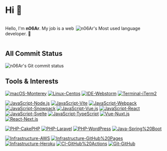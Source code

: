 # Hi 👋

<div style="display: flex;">
    <p style="flex-basis:45%;">Hello, I'm <b>n06Ar</b>. My job is a web developer. 🧐</p>
    <p style="flex-basis:45%;">
        <img src="https://github-readme-stats.vercel.app/api/top-langs/?username=n06ar&layout=compact" alt="n06Ar's Most used language">
    </p>
</div>

## All Commit Status

![n06Ar's Git commit status](https://pixe.la/v1/users/n06ar/graphs/git-commit)

## Tools & Interests

[![macOS-Monterey](https://img.shields.io/badge/macOS-Monterey-483d8b?style=flat&logo=Apple)](https://www.apple.com/jp/macos/monterey/)
[![Linux-Centos](https://img.shields.io/badge/Linux-Centos-262577?style=flat&logo=centos)](https://www.centos.org)
[![IDE-Webstorm](https://img.shields.io/badge/IDE-Webstorm-1e90ff?style=flat&logo=webstorm)](https://www.jetbrains.com/ja-jp/webstorm/)
[![Terminal-iTerm2](https://img.shields.io/badge/Terminal-iTerm2-000000?style=flat&logo=iterm2)](https://iterm2.com)

[![JavaScript-Node.js](https://img.shields.io/badge/JavaScript-Node.js-339933?style=flat&logo=Node.js)](https://nodejs.org/)
[![JavaScript-Vite](https://img.shields.io/badge/JavaScript-Vite-646CFF?style=flat&logo=Vite)](https://vitejs.dev)
[![JavaScript-Webpack](https://img.shields.io/badge/JavaScript-Webpack-8DD6F9?style=flat&logo=webpack)](https://webpack.js.org)
[![JavaScript-Snowpack](https://img.shields.io/badge/JavaScript-Snowpack-2E5E82?style=flat&logo=Snowpack)](https://www.snowpack.dev)
[![JavaScript-Vue.js](https://img.shields.io/badge/JavaScript-Vue.js-4FC08D?style=flat&logo=Vue.js)](https://vuejs.org)
[![JavaScript-React](https://img.shields.io/badge/JavaScript-React-61DAFB?style=flat&logo=React)](https://reactjs.org)
[![JavaScript-Svelte](https://img.shields.io/badge/JavaScript-Svelte-FF3E00?style=flat&logo=Svelte)](https://svelte.dev)
[![JavaScript-TypeScript](https://img.shields.io/badge/JavaScript-TypeScript-3178C6?style=flat&logo=Typescript)](https://www.typescriptlang.org)
[![Vue-Nuxt.js](https://img.shields.io/badge/Vue-Nuxt.js-00DC82?style=flat&logo=Nuxt.js)](https://nuxtjs.org)
[![React-Next.js](https://img.shields.io/badge/React-Next.js-000000?style=flat&logo=next.js)](https://nextjs.org)

[![PHP-CakePHP](https://img.shields.io/badge/PHP-CakePHP-D33C43?style=flat&logo=CakePHP)](https://cakephp.org)
[![PHP-Laravel](https://img.shields.io/badge/PHP-Laravel-FF2D20?style=flat&logo=Laravel)](https://laravel.com)
[![PHP-WordPress](https://img.shields.io/badge/PHP-WordPress-21759B?style=flat&logo=wordpress)](https://wordpress.com)
[![Java-Spring%20Boot](https://img.shields.io/badge/Java-Spring%20Boot-6DB33F?style=flat&logo=Spring)](https://spring.io/)

[![Infrastructure-AWS](https://img.shields.io/badge/Infrastructure-AWS-232F3E?style=flat&logo=amazon%20aws)](https://aws.amazon.com/)
[![Infrastructure-GitHub%20Pages](https://img.shields.io/badge/Infrastructure-GitHub%20Pages-222222?style=flat&logo=GitHub%20Pages)](https://pages.github.com)
[![Infrastructure-Heroku](https://img.shields.io/badge/Infrastructure-Heroku-430098?style=flat&logo=Heroku)](https://heroku.com/)
[![CI-GitHub%20Actions](https://img.shields.io/badge/CI-GitHub%20Actions-222222?style=flat&logo=GitHub%20Actions)](https://github.com/features/actions)
[![Git-GitHub](https://img.shields.io/badge/Git-GitHub-181717?style=flat&logo=GitHub)](https://github.com)

